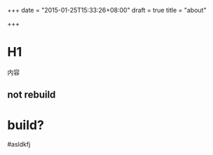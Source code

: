 +++
date = "2015-01-25T15:33:26+08:00"
draft = true
title = "about"

+++

# H1
内容

## not rebuild

# build?

#asldkfj